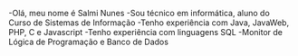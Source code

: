 -Olá, meu nome é Salmi Nunes
-Sou técnico em informática, aluno do Curso de Sistemas de Informação
-Tenho experiência com Java, JavaWeb, PHP, C e Javascript
-Tenho experiência com linguagens SQL
-Monitor de Lógica de Programação e Banco de Dados
